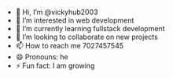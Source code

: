 - 👋 Hi, I’m @vickyhub2003
- 👀 I’m interested in web development
- 🌱 I’m currently learning fullstack development
- 💞️ I’m looking to collaborate on new projects
- 📫 How to reach me 7027457545
- 😄 Pronouns: he
- ⚡ Fun fact: I am growing

<!---
vickyhub2003/vickyhub2003 is a ✨ special ✨ repository because its `README.md` (this file) appears on your GitHub profile.
You can click the Preview link to take a look at your changes.
--->
